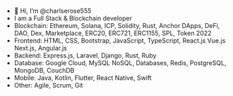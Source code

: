 - 👋 Hi, I’m @charlserose555
- I am a Full Stack & Blockchain developer
- Blockchain: 
    Ethereum, Solana, ICP, Solidity, Rust, Anchor
    DApps, DeFi, DAO, Dex, Marketplace, ERC20, ERC721, ERC1155, SPL, Token 2022
- Frontend: 
    HTML, CSS, Bootstrap, JavaScript, TypeScript, React.js Vue.js Next.js, Angular.js
- Backend: 
    Express.js, Laravel, Django, Rust, Ruby
- Database: 
    Google Cloud, MySQL NoSQL, Databases, Redis, PostgreSQL, MongoDB, CouchDB
- Mobile: 
    Java, Kotlin, Flutter, React Native, Swift
- Other: 
    Agile, Scrum, Git
<!---
charlserose555/charlserose555 is a ✨ special ✨ repository because its `README.md` (this file) appears on your GitHub profile.
You can click the Preview link to take a look at your changes.
--->
